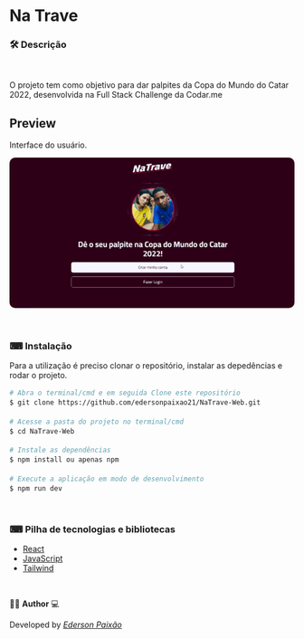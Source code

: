 <p align="center">
<h1>
Na Trave
</h1> 
</p>

### 🛠  Descrição

</br>

O projeto tem como objetivo para dar palpites da Copa do Mundo do Catar 2022, desenvolvida na Full Stack Challenge da Codar.me

## Preview
Interface do usuário.
</br> 

<p align="center">
  <kbd>
 <img width="auto" style="border-radius: 10px" height="auto" 
 src="https://github.com/edersonpaixao21/NaTrave-Web/blob/master/public/imgs/GifPreview.gif" alt="Intro">
  </kbd>
  </br>
</p>

</br>

### ⌨ Instalação
Para a utilização é preciso clonar o repositório, instalar as depedências e rodar o projeto.

```bash
# Abra o terminal/cmd e em seguida Clone este repositório
$ git clone https://github.com/edersonpaixao21/NaTrave-Web.git

# Acesse a pasta do projeto no terminal/cmd
$ cd NaTrave-Web

# Instale as dependências
$ npm install ou apenas npm

# Execute a aplicação em modo de desenvolvimento
$ npm run dev

```

</br>

### ⌨ Pilha de tecnologias e bibliotecas

-   [React](https://github.com/facebook/react)
-   [JavaScript](https://www.javascript.com/)
-   [Tailwind](https://tailwindcss.com/)

</br>

👨‍💻 **Author** 💻

Developed by [_Ederson Paixão_](https://www.linkedin.com/in/ederson-paix%C3%A3o-a14051242/)
